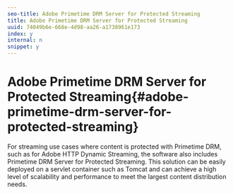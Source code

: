 ```yaml
---
seo-title: Adobe Primetime DRM Server for Protected Streaming
title: Adobe Primetime DRM Server for Protected Streaming
uuid: 74049b6e-668e-4d98-aa26-a1738961e173
index: y
internal: n
snippet: y
---
```


# Adobe Primetime DRM Server for Protected Streaming{#adobe-primetime-drm-server-for-protected-streaming}

For streaming use cases where content is protected with Primetime DRM, such as for Adobe HTTP Dynamic Streaming, the software also includes Primetime DRM Server for Protected Streaming. This solution can be easily deployed on a servlet container such as Tomcat and can achieve a high level of scalability and performance to meet the largest content distribution needs. 
